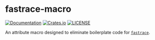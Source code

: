 # fastrace-macro

[![Documentation](https://docs.rs/fastrace-macro/badge.svg)](https://docs.rs/fastrace-macro/)
[![Crates.io](https://img.shields.io/crates/v/fastrace-macro.svg)](https://crates.io/crates/fastrace-macro)
[![LICENSE](https://img.shields.io/github/license/fast/fastrace.svg)](https://github.com/fast/fastrace/blob/main/LICENSE)

An attribute macro designed to eliminate boilerplate code for [`fastrace`](https://crates.io/crates/fastrace).
